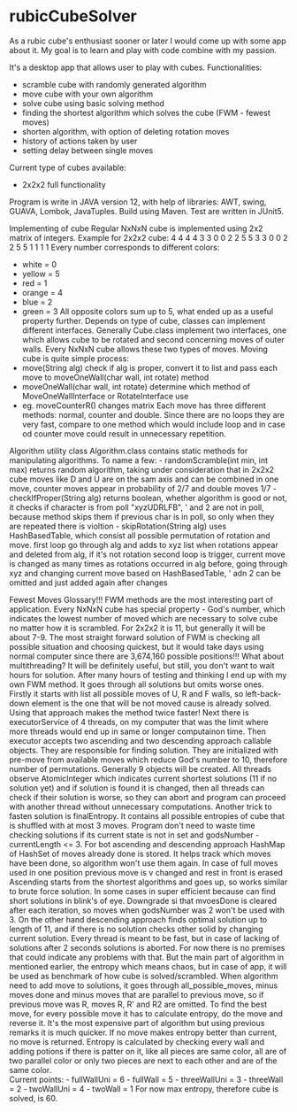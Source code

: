 # rubicCubeSolver
As a rubic cube's enthusiast sooner or later I would come up with some app about it.
My goal is to learn and play with code combine with my passion.

It's a desktop app that allows user to play with cubes.
Functionalities:
  - scramble cube with randomly generated algorithm
  - move cube with your own algorithm
  - solve cube using basic solving method
  - finding the shortest algorithm which solves the cube (FWM - fewest moves)
  - shorten algorithm, with option of deleting rotation moves
  - history of actions taken by user
  - setting delay between single moves

Current type of cubes available:
  - 2x2x2 full functionality
  
Program is write in JAVA version 12, with help of libraries: AWT, swing, GUAVA, Lombok, JavaTuples.
Build using Maven. Test are written in JUnit5.

Implementing of cube
Regular NxNxN cube is implemented using 2x2 matrix of integers.
Example for 2x2x2 cube:
     4 4
     4 4
3 3  0 0  2 2  5 5
3 3  0 0  2 2  5 5
     1 1
     1 1
Every number corresponds to different colors:
 - white = 0
 - yellow = 5 
 - red = 1 
 - orange = 4 
 - blue = 2 
 - green = 3
All opposite colors sum up to 5, what ended up as a useful property further.
Depends on type of cube, classes can implement different interfaces.
Generally Cube.class implement two interfaces, one which allows cube to be rotated
and second concerning moves of outer walls. Every NxNxN cube allows these two types of moves.
Moving cube is quite simple process:
 - move(String alg) check if alg is proper, convert it to list and pass each move to moveOneWall(char wall, int rotate) method
 - moveOneWall(char wall, int rotate) determine which method of MoveOneWallInterface or RotateInterface use
 - eg. moveCounterR() changes matrix
Each move has three different methods: normal, counter and double.
Since there are no loops they are very fast, compare to one method which would include loop
and in case od counter move could result in unnecessary repetition.
 
Algorithm utility class
Algorithm.class contains static methods for manipulating algorithms.
To name a few:
     - randomScramble(int min, int max) returns random algorithm, taking under consideration that in 2x2x2 cube
       moves like D and U are on the sam axis and can be combined in one move, counter moves appear in probability of 2/7
       and double moves 1/7
     - checkIfProper(String alg) returns boolean, whether algorithm is good or not, it checks if character is from poll "xyzUDRLFB",
       ' and 2 are not in poll, because method skips them if previous char is in poll, so only when they are repeated there is violtion
     - skipRotation(String alg) uses HashBasedTable, which consist all possible permutation of rotation and move.
       first loop go through alg and adds to xyz list when rotations appear and deleted from alg, if it's not rotation second loop is trigger,
       current move is changed as many times as rotations occurred in alg before, going through xyz and changing current move
       based on HashBasedTable, ' adn 2 can be omitted and just added again after changes

Fewest Moves
Glossary!!!
FWM methods are the most interesting part of application.
Every NxNxN cube has special property - God's number, which indicates the lowest number of moved which are necessary to solve cube no matter how it is scrambled.
For 2x2x2 it is 11, but generally it will be about 7-9.
The most straight forward solution of FWM is checking all possible situation and choosing quickest, 
but it would take days using normal computer since there are 3,674,160 possible positions!!!
What about multithreading? It will be definitely useful, but still, you don't want to wait hours for solution.
After many hours of testing and thinking I end up with my own FWM method.
It goes through all solutions but omits worse ones.
Firstly it starts with list all possible moves of U, R and F walls,
so left-back-down element is the one that will be not moved cause is already solved.
Using that approach makes the method twice faster!
Next there is executorService of 4 threads, on my computer that was the limit where more threads would end up in same or longer computainon time.
Then executor accepts two ascending and two descending approach callable objects.
They are responsible for finding solution. They are initialized with pre-move from available moves
which reduce God's number to 10, therefore number of permutations. Generally 9 objects will be created.
All threads observe AtomicInteger which indicates current shortest solutions (11 if no solution yet)
and if solution is found it is changed, then all threads can check if their solution is worse, so they can abort
and program can proceed with another thread without unnecessary computations.
Another trick to fasten solution is finalEntropy. It contains all possible entropies of cube that is shuffled with at most 3 moves.
Program don't need to waste time checking solutions if its current state is not in set and godsNumber - currentLength <= 3.
For bot ascending and descending approach HashMap of HashSet of moves already done is stored.
It helps track which moves have been done, so algorithm won't use them again. In case of full moves used in one position previous move is v
changed and rest in front is erased
Ascending starts from the shortest algorithms and goes up, so works similar to brute force solution. In some cases in super efficient
because can find short solutions in blink's of eye. Downgrade si that mvoesDone is cleared after each iteration, 
so moves when godsNumber was 2 won't be used with 3.
On the other hand descending approach finds optimal solution up to length of 11, and if there is no solution checks other solid
by changing current solution.
Every thread is meant to be fast, but in case of lacking of solutions after 2 seconds solutions is aborted.
For now there is no premises that could indicate any problems with that.
But the main part of algorithm in mentioned earlier, the entropy which means chaos, but in case of app,
it will be used as benchmark of how cube is solved/scrambled.
When algorithm need to add move to solutions, it goes through all_possible_moves, minus moves done and minus moves that are parallel to previous move,
so if previous move was R, moves R, R' and R2 are omitted.
To find the best move, for every possible move it has to calculate entropy, do the move and reverse it.
It's the most expensive part of algorithm but using previous remarks it is much quicker.
If no move makes entropy better than current, no move is returned.
Entropy is calculated by checking every wall and adding potions if there is patter on it, like all pieces are same color, all are of two parallel color
or only two pieces are next to each other and are of the same color.\
Current points:
    - fullWallUni  = 6 
    - fullWall     = 5
    - threeWallUni = 3
    - threeWall    = 2
    - twoWallUni   = 4
    - twoWall      = 1
For now max entropy, therefore cube is solved, is 60.
